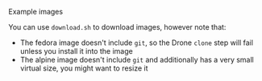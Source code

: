 Example images

You can use `download.sh` to download images, however note that:

- The fedora image doesn't include `git`, so the Drone `clone` step will fail unless you install it into the image
- The alpine image doesn't include `git` and additionally has a very small virtual size, you might want to resize it

